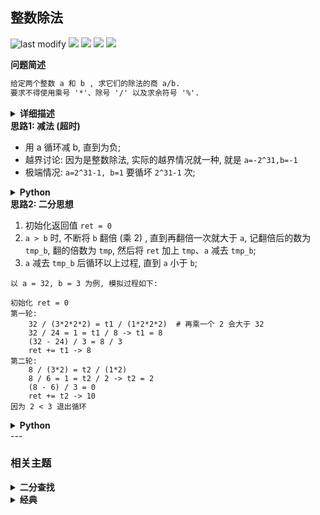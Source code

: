 ## 整数除法
<!--START_SECTION:badge-->
![last modify](https://img.shields.io/static/v1?label=last%20modify&message=2025-07-08%2016%3A53%3A13&label_color=gray&color=thistle&style=flat-square)
[![](https://img.shields.io/static/v1?label=&message=%E4%B8%AD%E7%AD%89&label_color=gray&color=yellow&style=flat-square)](../../../README.md#中等)
[![](https://img.shields.io/static/v1?label=&message=%E5%89%91%E6%8C%87Offer2&label_color=gray&color=green&style=flat-square)](../../../README.md#剑指offer2)
[![](https://img.shields.io/static/v1?label=&message=%E4%BA%8C%E5%88%86%E6%9F%A5%E6%89%BE&label_color=gray&color=blue&style=flat-square)](../../../README.md#二分查找)
[![](https://img.shields.io/static/v1?label=&message=%E7%BB%8F%E5%85%B8&label_color=gray&color=blue&style=flat-square)](../../../README.md#经典)
<!--END_SECTION:badge-->
<!--info
tags: [二分, 经典]
source: 剑指Offer2
level: 中等
number: '001'
name: 整数除法
companies: []
-->

<summary><b>问题简述</b></summary>

```txt
给定两个整数 a 和 b , 求它们的除法的商 a/b.
要求不得使用乘号 '*'、除号 '/' 以及求余符号 '%'.
```

<details><summary><b>详细描述</b></summary>

```txt
给定两个整数 a 和 b , 求它们的除法的商 a/b , 要求不得使用乘号 '*'、除号 '/' 以及求余符号 '%'.

注意:
    整数除法的结果应当截去 (truncate) 其小数部分, 例如: truncate(8.345) = 8 以及 truncate(-2.7335) = -2
    假设我们的环境只能存储 32 位有符号整数, 其数值范围是 [−2^31, 2^31−1]. 本题中, 如果除法结果溢出, 则返回 2^31 − 1

示例 1:
    输入: a = 15, b = 2
    输出: 7
    解释: 15/2 = truncate(7.5) = 7
示例 2:
    输入: a = 7, b = -3
    输出: -2
    解释: 7/-3 = truncate(-2.33333..) = -2
示例 3:
    输入: a = 0, b = 1
    输出: 0
示例 4:
    输入: a = 1, b = 1
    输出: 1
提示:
    -2^31 <= a, b <= 2^31 - 1
    b != 0

来源: 力扣 (LeetCode)
链接: https://leetcode-cn.com/problems/xoh6Oh
著作权归领扣网络所有. 商业转载请联系官方授权, 非商业转载请注明出处.
```

</details>

<!-- <div align="center"><img src="../../../_assets/xxx.png" height="300" /></div> -->

<summary><b>思路1: 减法 (超时) </b></summary>

- 用 a 循环减 b, 直到为负;
- 越界讨论: 因为是整数除法, 实际的越界情况就一种, 就是 `a=-2^31,b=-1`
- 极端情况: `a=2^31-1, b=1` 要循坏 `2^31-1` 次;

<details><summary><b>Python</b></summary>

```python
class Solution:
    def divide(self, a: int, b: int) -> int:
        assert b != 0

        MAX = 2 ** 31 - 1
        if a == 0: return 0
        if a == -2 ** 31 and b == -1: return MAX  # 越界

        # 转为两个整数操作
        sign = 1
        if a < 0:
            sign *= -1
            a = -a

        if b < 0:
            sign *= -1
            b = -b

        # 循坏减去 b
        ret = -1
        while a > 0:
            a -= b
            ret += 1

        if a == 0:  # 整除的情况
            ret += 1

        return sign * ret
```

</details>


<summary><b>思路2: 二分思想</b></summary>

1. 初始化返回值 `ret = 0`
2. `a > b` 时, 不断将 `b` 翻倍 (乘 2) , 直到再翻倍一次就大于 `a`, 记翻倍后的数为 `tmp_b`, 翻的倍数为 `tmp`, 然后将 `ret` 加上 `tmp`、`a` 减去 `tmp_b`;
3. `a` 减去 `tmp_b` 后循环以上过程, 直到 `a` 小于 `b`;

```
以 a = 32, b = 3 为例, 模拟过程如下:

初始化 ret = 0
第一轮:
    32 / (3*2*2*2) = t1 / (1*2*2*2)  # 再乘一个 2 会大于 32
    32 / 24 = 1 = t1 / 8 -> t1 = 8
    (32 - 24) / 3 = 8 / 3
    ret += t1 -> 8
第二轮:
    8 / (3*2) = t2 / (1*2)
    8 / 6 = 1 = t2 / 2 -> t2 = 2
    (8 - 6) / 3 = 0
    ret += t2 -> 10
因为 2 < 3 退出循环
```

<details><summary><b>Python</b></summary>

```python
class Solution:
    def divide(self, a: int, b: int) -> int:
        assert b != 0
        if a == 0: return 0
        if a == -2**31 and b == -1: return 2 ** 31 - 1
        sign = 1 if (a > 0 and b > 0) or (a < 0 and b < 0) else -1
        a = a if a > 0 else -a
        b = b if b > 0 else -b

        # if a < b: return 0

        ret = 0
        while a >= b:
            tmp, tmp_b = 1, b
            while tmp_b * 2 < a:
                tmp_b *= 2
                tmp *= 2

            ret += tmp
            a -= tmp_b

        return ret * sign
```

</details>
<!--START_SECTION:relate-->
---

### 相关主题

<details><summary><b>二分查找</b></summary>

> [[中等, LeetCode] 两数相除](../../2021/10/LeetCode_0029_中等_两数相除.md)  
> [[中等, LeetCode] 在排序数组中查找元素的第一个和最后一个位置 🔥](../10/LeetCode_0034_中等_在排序数组中查找元素的第一个和最后一个位置.md)  
> [[中等, LeetCode] 搜索二维矩阵 II 🔥](../07/LeetCode_0240_中等_搜索二维矩阵II.md)  
> [[中等, LeetCode] 搜索旋转排序数组 🔥](../../2021/10/LeetCode_0033_中等_搜索旋转排序数组.md)  
> [[中等, 剑指Offer] 二维数组中的查找](../../2021/11/剑指Offer_0400_中等_二维数组中的查找.md)  
> [[中等, 剑指Offer] 数值的整数次方（快速幂） 🔥](../../2021/11/剑指Offer_1600_中等_数值的整数次方（快速幂）.md)  
> [[中等, 牛客] 二分查找-II](../04/牛客_0105_中等_二分查找-II.md)  
> [[中等, 牛客] 二维数组中的查找](../02/牛客_0029_中等_二维数组中的查找.md)  
> [[中等, 牛客] 寻找峰值 🔥](../04/牛客_0107_中等_寻找峰值.md)  
> [[中等, 牛客] 矩阵元素查找](../04/牛客_0086_中等_矩阵元素查找.md)  
  > 
> [[困难, LeetCode] 寻找两个正序数组的中位数 🔥](../02/LeetCode_0004_困难_寻找两个正序数组的中位数.md)  
> [[困难, LeetCode] 将数据流变为多个不相交区间](../../2021/10/LeetCode_0352_困难_将数据流变为多个不相交区间.md)  
> [[困难, 牛客] 在两个长度相等的排序数组中找到上中位数](../02/牛客_0036_困难_在两个长度相等的排序数组中找到上中位数.md)  
  > 
> [[简单, LeetCode] x 的平方根 🔥](../10/LeetCode_0069_简单_x的平方根.md)  
> [[简单, LeetCode] 排列硬币](../../2021/10/LeetCode_0441_简单_排列硬币.md)  
> [[简单, 剑指Offer2] 山峰数组的顶部](剑指Offer2_069_简单_山峰数组的顶部.md)  
> [[简单, 剑指Offer] 在排序数组中查找数字](../01/剑指Offer_5302_简单_在排序数组中查找数字.md)  
> [[简单, 剑指Offer] 旋转数组的最小数字](../../2021/11/剑指Offer_1100_简单_旋转数组的最小数字.md)  
> [[简单, 剑指Offer] 求0～n-1中缺失的数字](../01/剑指Offer_5301_简单_求0～n-1中缺失的数字.md)  
> [[简单, 牛客] 在旋转过的有序数组中寻找目标值](../03/牛客_0048_简单_在旋转过的有序数组中寻找目标值.md)  
> [[简单, 牛客] 数字在升序数组中出现的次数](../03/牛客_0074_简单_数字在升序数组中出现的次数.md)  
> [[简单, 牛客] 旋转数组的最小数字](../03/牛客_0071_简单_旋转数组的最小数字.md)  
> [[简单, 牛客] 求平方根 🔥](../02/牛客_0032_简单_求平方根.md)  
  > 

</details>
<details><summary><b>经典</b></summary>

> [[中等, LeetCode] 下一个排列 🔥](../10/LeetCode_0031_中等_下一个排列.md)  
> [[中等, LeetCode] 二叉树的完全性检验 🔥](../03/LeetCode_0958_中等_二叉树的完全性检验.md)  
> [[中等, LeetCode] 最长递增子序列 🔥](../06/LeetCode_0300_中等_最长递增子序列.md)  
> [[中等, 剑指Offer] 丑数 🔥](../../2021/12/剑指Offer_4900_中等_丑数.md)  
> [[中等, 剑指Offer] 二叉搜索树与双向链表 🔥](../../2021/12/剑指Offer_3600_中等_二叉搜索树与双向链表.md)  
> [[中等, 剑指Offer] 圆圈中最后剩下的数字（约瑟夫环问题） 🔥](../01/剑指Offer_6200_中等_圆圈中最后剩下的数字（约瑟夫环问题）.md)  
> [[中等, 剑指Offer] 复杂链表的复制（深拷贝） 🔥](../../2021/12/剑指Offer_3500_中等_复杂链表的复制（深拷贝）.md)  
> [[中等, 剑指Offer] 字符串的排列（全排列） 🔥](../../2021/12/剑指Offer_3800_中等_字符串的排列（全排列）.md)  
> [[中等, 剑指Offer] 把字符串转换成整数 🔥](../01/剑指Offer_6700_中等_把字符串转换成整数.md)  
> [[中等, 剑指Offer] 数值的整数次方（快速幂） 🔥](../../2021/11/剑指Offer_1600_中等_数值的整数次方（快速幂）.md)  
> [[中等, 剑指Offer] 栈的压入、弹出序列 🔥](../../2021/11/剑指Offer_3100_中等_栈的压入、弹出序列.md)  
> [[中等, 剑指Offer] 重建二叉树 🔥](../../2021/11/剑指Offer_0700_中等_重建二叉树.md)  
> [[中等, 剑指Offer] 顺时针打印矩阵（3种思路4个写法） 🔥](../../2021/11/剑指Offer_2900_中等_顺时针打印矩阵（3种思路4个写法）.md)  
> [[中等, 牛客] 01背包 🔥](../05/牛客_0145_中等_01背包.md)  
> [[中等, 牛客] 丢棋子问题（鹰蛋问题） 🔥](../04/牛客_0087_中等_丢棋子问题（鹰蛋问题）.md)  
> [[中等, 牛客] 字符串的排列 🔥](../05/牛客_0121_中等_字符串的排列.md)  
> [[中等, 牛客] 寻找峰值 🔥](../04/牛客_0107_中等_寻找峰值.md)  
> [[中等, 牛客] 岛屿数量 🔥](../04/牛客_0109_中等_岛屿数量.md)  
> [[中等, 牛客] 把字符串转换成整数(atoi) 🔥](../04/牛客_0100_中等_把字符串转换成整数(atoi).md)  
> [[中等, 牛客] 数组中只出现一次的两个数字 🔥](../03/牛客_0075_中等_数组中只出现一次的两个数字.md)  
> [[中等, 牛客] 最长公共子序列(二) 🔥](../04/牛客_0092_中等_最长公共子序列(二).md)  
> [[中等, 牛客] 栈和排序 🔥](../05/牛客_0115_中等_栈和排序.md)  
> [[中等, 牛客] 汉诺塔问题 🔥](../03/牛客_0067_中等_汉诺塔问题.md)  
  > 
> [[困难, LeetCode] 编辑距离 🔥](../06/LeetCode_0072_困难_编辑距离.md)  
> [[困难, 剑指Offer] 数组中的逆序对 🔥](../01/剑指Offer_5100_困难_数组中的逆序对.md)  
> [[困难, 牛客] 接雨水问题 🔥](../05/牛客_0128_困难_接雨水问题.md)  
> [[困难, 牛客] 设计LFU缓存结构 🔥](../04/牛客_0094_困难_设计LFU缓存结构.md)  
> [[困难, 牛客] 设计LRU缓存结构 🔥](../04/牛客_0093_困难_设计LRU缓存结构.md)  
  > 
> [[简单, LeetCode] 二叉树的最大深度 🔥](../07/LeetCode_0104_简单_二叉树的最大深度.md)  
> [[简单, LeetCode] 反转链表 🔥](../10/LeetCode_0206_简单_反转链表.md)  
> [[简单, 剑指Offer] 二叉搜索树的最近公共祖先 🔥](../01/剑指Offer_6801_简单_二叉搜索树的最近公共祖先.md)  
> [[简单, 剑指Offer] 反转链表 🔥](../../2021/11/剑指Offer_2400_简单_反转链表.md)  
> [[简单, 剑指Offer] 数组中出现次数超过一半的数字（摩尔投票） 🔥](../../2021/12/剑指Offer_3900_简单_数组中出现次数超过一半的数字（摩尔投票）.md)  
> [[简单, 剑指Offer] 最小的k个数（partition操作） 🔥](../../2021/12/剑指Offer_4000_简单_最小的k个数（partition操作）.md)  
> [[简单, 牛客] 二进制中1的个数 🔥](../05/牛客_0120_简单_二进制中1的个数.md)  
> [[简单, 牛客] 单链表的排序 🔥](../03/牛客_0070_简单_单链表的排序.md)  
> [[简单, 牛客] 求平方根 🔥](../02/牛客_0032_简单_求平方根.md)  
  > 

</details>
<!--END_SECTION:relate-->